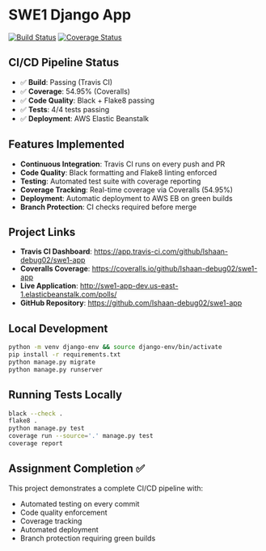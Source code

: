# SWE1 Django App

[![Build Status](https://app.travis-ci.com/Ishaan-debug02/swe1-app.svg?branch=main)](https://app.travis-ci.com/github/Ishaan-debug02/swe1-app)
[![Coverage Status](https://coveralls.io/repos/github/Ishaan-debug02/swe1-app/badge.svg)](https://coveralls.io/github/Ishaan-debug02/swe1-app)

## CI/CD Pipeline Status

- ✅ **Build**: Passing (Travis CI)
- ✅ **Coverage**: 54.95% (Coveralls)
- ✅ **Code Quality**: Black + Flake8 passing
- ✅ **Tests**: 4/4 tests passing
- ✅ **Deployment**: AWS Elastic Beanstalk

## Features Implemented

- **Continuous Integration**: Travis CI runs on every push and PR
- **Code Quality**: Black formatting and Flake8 linting enforced
- **Testing**: Automated test suite with coverage reporting
- **Coverage Tracking**: Real-time coverage via Coveralls (54.95%)
- **Deployment**: Automatic deployment to AWS EB on green builds
- **Branch Protection**: CI checks required before merge

## Project Links

- **Travis CI Dashboard**: https://app.travis-ci.com/github/Ishaan-debug02/swe1-app
- **Coveralls Coverage**: https://coveralls.io/github/Ishaan-debug02/swe1-app
- **Live Application**: http://swe1-app-dev.us-east-1.elasticbeanstalk.com/polls/
- **GitHub Repository**: https://github.com/Ishaan-debug02/swe1-app

## Local Development
```bash
python -m venv django-env && source django-env/bin/activate
pip install -r requirements.txt
python manage.py migrate
python manage.py runserver
```

## Running Tests Locally
```bash
black --check .
flake8 .
python manage.py test
coverage run --source='.' manage.py test
coverage report
```

## Assignment Completion ✅

This project demonstrates a complete CI/CD pipeline with:
- Automated testing on every commit
- Code quality enforcement
- Coverage tracking
- Automated deployment
- Branch protection requiring green builds

